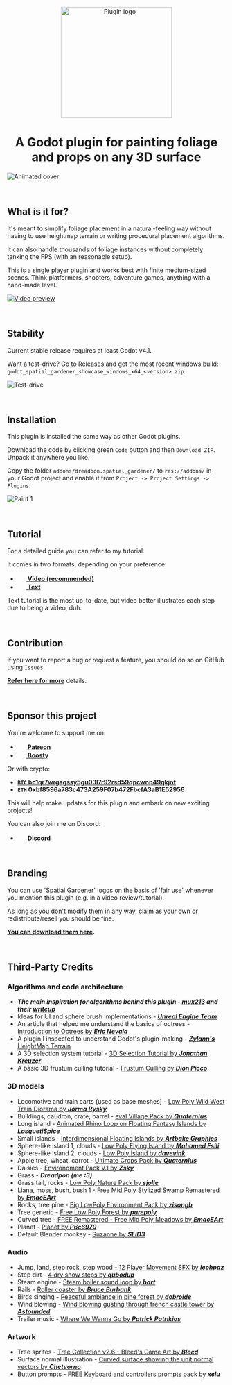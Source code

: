 <p align="center">
	<img width="256px" src="https://raw.githubusercontent.com/dreadpon/godot_spatial_gardener_media/main/readme/rdm_logo.png" alt="Plugin logo" />
	<h1 align="center">
		A Godot plugin for painting foliage and props on any 3D surface
	</h1>
</p>

![Animated cover](https://raw.githubusercontent.com/dreadpon/godot_spatial_gardener_media/main/readme/rdm_cover_gif_lossy.gif)

</br>

## What is it for?

It's meant to simplify foliage placement in a natural-feeling way without having to use heightmap terrain or writing procedural placement algorithms.

It can also handle thousands of foliage instances without completely tanking the FPS (with an reasonable setup).

This is a single player plugin and works best with finite medium-sized scenes. Think platformers, shooters, adventure games, anything with a hand-made level.

[![Video preview](https://raw.githubusercontent.com/dreadpon/godot_spatial_gardener_media/main/readme/rdm_trailer_thubmnail_360p_ext_compressed.jpg)](https://youtu.be/o_59aTeljpg)

</br>

## Stability

Current stable release requires at least Godot v4.1.

Want a test-drive? Go to [Releases](https://github.com/dreadpon/godot_spatial_gardener/releases) and get the most recent windows build: `godot_spatial_gardener_showcase_windows_x64_<version>.zip`.

![Test-drive](https://raw.githubusercontent.com/dreadpon/godot_spatial_gardener_media/main/readme/rdm_showcase_gif_lossy.gif)

</br>

## Installation

This plugin is installed the same way as other Godot plugins.

Download the code by clicking green `Code` button and then `Download ZIP`. Unpack it anywhere you like.

Copy the folder `addons/dreadpon.spatial_gardener/` to `res://addons/` in your Godot project and enable it from `Project -> Project Settings -> Plugins`.

![Paint 1](https://raw.githubusercontent.com/dreadpon/godot_spatial_gardener_media/main/readme/rdm_paint_1.jpg)

</br>

## Tutorial

For a detailed guide you can refer to my tutorial.

It comes in two formats, depending on your preference:

- **[<img src="https://raw.githubusercontent.com/dreadpon/godot_spatial_gardener_media/main/marketing_artwork/yt_icon_rgb.png" width="16" style="margin-right:4px"/> Video (recommended)](https://youtube.com/playlist?list=PLtsfK5HW0bX-TKR8eO_uKEguii8w9dGIh)**
- **[<img src="https://raw.githubusercontent.com/dreadpon/godot_spatial_gardener_media/main/marketing_artwork/text_icon.png" width="16" style="margin-right:4px"/> Text](reference/TUTORIAL_ROOT.md)**

Text tutorial is the most up-to-date, but video better illustrates each step due to being a video, duh.

</br>

## Contribution

If you want to report a bug or request a feature, you should do so on GitHub using `Issues`.

**[Refer here for more](reference/CONTRIBUTION.md)** details.

</br>

## Sponsor this project

You're welcome to support me on:

- **[<img src="https://raw.githubusercontent.com/dreadpon/godot_spatial_gardener_media/main/marketing_artwork/Digital-Patreon-Logo_FieryCoral.png" width="16" style="margin-right:4px"/> Patreon](https://www.patreon.com/dreadpon)**
- **[<img src="https://raw.githubusercontent.com/dreadpon/godot_spatial_gardener_media/main/marketing_artwork/Boosty_Color.png" width="16" style="margin-right:4px"/> Boosty](https://boosty.to/dreadpon)**

Or with crypto:

- **[`BTC` bc1qr7wrgagssy5gu03l7r92rsd59qpcwnp49qkjnf](bitcoin:bc1qr7wrgagssy5gu03l7r92rsd59qpcwnp49qkjnf?amount=0.0005&message=Support%20the%20developer)**
- **`ETH` 0xbf8596a783c473A259F07b472FbcfA3aB1E52956**

This will help make updates for this plugin and embark on new exciting projects!

You can also join me on Discord:

- **[<img src="https://raw.githubusercontent.com/dreadpon/godot_spatial_gardener_media/main/marketing_artwork/Discord-Logo-Color.png" width="16" style="margin-right:4px"/> Discord](https://discord.gg/CzRSk8E)**

</br>

## Branding

You can use 'Spatial Gardener' logos on the basis of 'fair use' whenever you mention this plugin (e.g. in a video review/tutorial).

As long as you don't modify them in any way, claim as your own or redistribute/resell you should be fine.

**[You can download them here](https://github.com/dreadpon/godot_spatial_gardener_media/tree/20db95225a905d2f4e8c6d8706948b5f16acdd61/logo).**

</br>

## Third-Party Credits

### Algorithms and code architecture

- ***The main inspiration for algorithms behind this plugin - [***mux213***](https://www.reddit.com/user/mux213/) and their [writeup](https://www.reddit.com/r/godot/comments/bfdgc1/experimenting_with_rendering_a_large_asteroid/)***
- Ideas for UI and sphere brush implementations - [***Unreal Engine Team***](https://github.com/EpicGames/UnrealEngine)
- An article that helped me understand the basics of octrees - [Introduction to Octrees by ***Eric Nevala***](https://www.gamedev.net/tutorials/programming/general-and-gameplay-programming/introduction-to-octrees-r3529/)
- A plugin I inspected to understand Godot's plugin-making - [***Zylann's*** HeightMap Terrain](https://github.com/Zylann/godot_heightmap_plugin)
- A 3D selection system tutorial - [3D Selection Tutorial by ***Jonathan Kreuzer***](http://www.3dkingdoms.com/selection.html)
- A basic 3D frustum culling tutorial - [Frustum Culling by ***Dion Picco*** ](https://www.flipcode.com/archives/Frustum_Culling.shtml)

### 3D models

- Locomotive and train carts (used as base meshes) - [Low Poly Wild West Train Diorama by ***Jorma Rysky***](https://sketchfab.com/3d-models/low-poly-wild-west-train-diorama-ac701e3b40794872beeebb6251bf09e0)
- Buildings, caudron, crate, barrel - [eval Village Pack by ***Quaternius***](https://quaternius.com/packs/evalvillage.html)
- Long island - [Animated Rhino Loop on Floating Fantasy Islands by ***LasquetiSpice***](https://sketchfab.com/3d-models/animated-rhino-loop-on-floating-fantasy-islands-dbf8f1da9e594937985b03a037501df1)
- Small islands - [Interdimensional Floating Islands by ***Artbake Graphics***](https://sketchfab.com/3d-models/interdimensional-floating-islands-0742e636aa9a40b5865436511e3595cf)
- Sphere-like island 1, clouds - [Low Poly Flying Island by ***Mohamed Fsili***](https://sketchfab.com/3d-models/low-poly-flying-island-49c22c7d4f3249688a000fc526b84a76)
- Sphere-like island 2, clouds - [Low Poly Island by ***davevink***](https://sketchfab.com/3d-models/low-poly-island-98960ad16eae47b993b0351609e2907b)
- Apple tree, wheat, carrot - [Ultimate Crops Pack by ***Quaternius***](https://quaternius.com/packs/ultimatecrops.html)
- Daisies - [Environoment Pack V.1 by ***Zsky***](https://zsky2000.itch.io/environoment-pack-v1)
- Grass - ***Dreadpon (me :3)***
- Grass tall, rocks - [Low Poly Nature Pack by ***sjolle***](https://sjolle.itch.io/low-poly-nature-pack)
- Liana, moss, bush, bush 1 - [Free Mid Poly Stylized Swamp Remastered by ***EmacEArt***](https://opengameart.org/content/free-mid-poly-stylized-swamp-remastered)
- Rocks, tree pine - [Big LowPoly Environment Pack by ***zisongb***](https://opengameart.org/content/big-lowpoly-environment-pack)
- Tree generic - [Free Low Poly Forest by ***purepoly***](https://sketchfab.com/3d-models/free-low-poly-forest-6dc8c85121234cb59dbd53a673fa2b8f)
- Curved tree - [FREE Remastered - Free Mid Poly Meadows by ***EmacEArt***](https://opengameart.org/content/free-remastered-free-mid-poly-meadows)
- Planet - [Planet by ***P6c6970***](https://sketchfab.com/3d-models/planet-12b9bc3d77984683a39dce16c7ba5a9f)
- Default Blender monkey - [Suzanne by ***SLiD3***](https://www.artstation.com/slid3)

### Audio

- Jump, land, step rock, step wood - [12 Player Movement SFX by ***leohpaz***](https://opengameart.org/content/12-player-movement-sfx)
- Step dirt - [4 dry snow steps by ***qubodup***](https://opengameart.org/content/4-dry-snow-steps)
- Steam engine - [Steam boiler sound loop by ***bart***](https://opengameart.org/content/steam-boiler-sound-loop)
- Rails - [Roller coaster by ***Bruce Burbank***](https://freesound.org/people/Bruce%20Burbank/sounds/136596/)
- Birds singing - [Peaceful ambiance in pine forest by ***dobroide***](https://freesound.org/people/dobroide/sounds/22384/)
- Wind blowing - [Wind blowing gusting through french castle tower by ***Astounded***](https://freesound.org/people/Astounded/sounds/483479/)
- Trailer music - [Where We Wanna Go by ***Patrick Patrikios***](https://www.youtube.com/watch?v=EGhPElIATSI)

### Artwork

- Tree sprites - [Tree Collection v2.6 - Bleed's Game Art by ***Bleed***](https://opengameart.org/content/tree-collection-v26-bleeds-game-art)
- Surface normal illustration - [Curved surface showing the unit normal vectors by ***Chetvorno***](https://commons.wikia.org/wiki/File:Normal_vectors_on_a_curved_surface.svg)
- Button prompts - [FREE Keyboard and controllers prompts pack by ***xelu***](https://opengameart.org/content/free-keyboard-and-controllers-prompts-pack)
